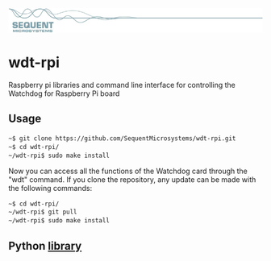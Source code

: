 
[![wdt-rpi](reameres/sequent.jpg)](https://www.sequentmicrosystems.com)

# wdt-rpi
Raspberry pi libraries and command line interface for controlling the Watchdog for Raspberry Pi board

## Usage

```bash
~$ git clone https://github.com/SequentMicrosystems/wdt-rpi.git
~$ cd wdt-rpi/
~/wdt-rpi$ sudo make install
```

Now you can access all the functions of the Watchdog card through the "wdt" command.
If you clone the repository, any update can be made with the following commands:

```bash
~$ cd wdt-rpi/  
~/wdt-rpi$ git pull
~/wdt-rpi$ sudo make install
```  

## Python [library](https://github.com/SequentMicrosystems/wdt-rpi/tree/master/python)
